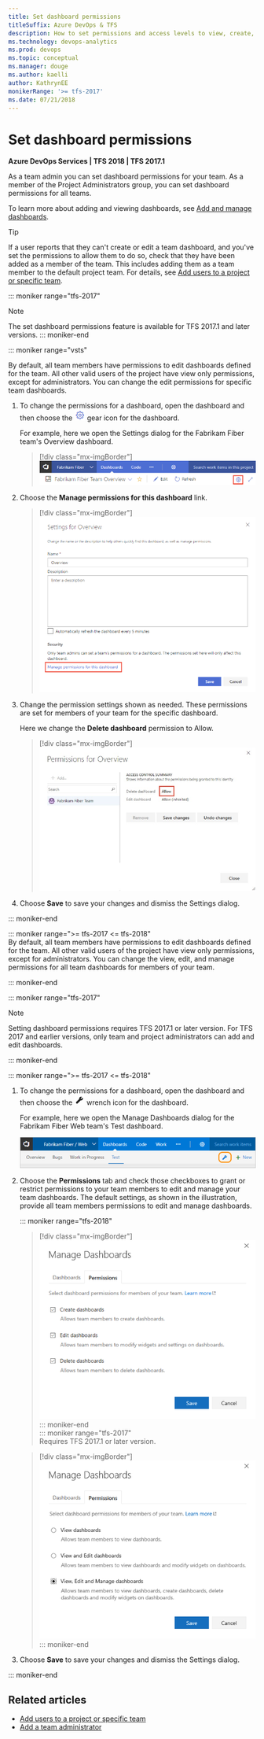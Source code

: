 ```yaml
---
title: Set dashboard permissions 
titleSuffix: Azure DevOps & TFS
description: How to set permissions and access levels to view, create, and edit charts and dashboards 
ms.technology: devops-analytics
ms.prod: devops
ms.topic: conceptual
ms.manager: douge
ms.author: kaelli
author: KathrynEE
monikerRange: '>= tfs-2017'
ms.date: 07/21/2018
---
```


<a id="set-permissions">  </a>
# Set dashboard permissions    

**Azure DevOps Services | TFS 2018 | TFS 2017.1**


As a team admin you can set dashboard permissions for your team. As a member of the Project Administrators group, you can set dashboard permissions for all teams. 

To learn more about adding and viewing dashboards, see [Add and manage dashboards](dashboards.md).   

> [!TIP]    
> If a user reports that they can't create or edit a team dashboard, and you've set the permissions to allow them to do so, check that they have been added as a member of the team. This includes adding them as a team member to the default project team. For details, see [Add users to a project or specific team](../../organizations/security/add-users-team-project.md). 

::: moniker range="tfs-2017"
> [!NOTE]  
> The set dashboard permissions feature is available for TFS 2017.1 and later versions. 
::: moniker-end

::: moniker range="vsts"

By default, all team members have permissions to edit dashboards defined for the team. All other valid users of the project have view only permissions, except for administrators. You can change the edit permissions for specific team dashboards. 

1. To change the permissions for a dashboard, open the dashboard and then choose the ![gear icon](_img/icons/gear-icon.png) gear icon for the dashboard. 

	For example, here we open the Settings dialog for the Fabrikam Fiber team's Overview dashboard. 

	> [!div class="mx-imgBorder"]  
	> ![Open the dashboards settings dialog](_img/dashboards/open-dashboard-settings-dialog.png) 
	   
2. Choose the **Manage permissions for this dashboard** link.  

	> [!div class="mx-imgBorder"]  
	> ![Open the dashboards settings dialog](_img/dashboards/dashboard-settings-dialog.png)   

3. Change the permission settings shown as needed. These permissions are set for members of your team for the specific dashboard. 
 
	Here we change the **Delete dashboard** permission to Allow.  

	> [!div class="mx-imgBorder"]  
	> ![Open the dashboards settings dialog](_img/dashboards/set-permissions-dialog.png)  

4. Choose **Save** to save your changes and dismiss the Settings dialog. 

::: moniker-end

::: moniker range=">= tfs-2017  <= tfs-2018"  
By default, all team members have permissions to edit dashboards defined for the team. All other valid users of the project have view only permissions, except for administrators. You can change the view, edit, and manage permissions for all team dashboards for members of your team. 

::: moniker-end

::: moniker range="tfs-2017"

> [!NOTE]   
> Setting dashboard permissions requires TFS 2017.1 or later version. For TFS 2017 and earlier versions, only team and project administrators can add and edit dashboards. 

::: moniker-end

::: moniker range=">= tfs-2017  <= tfs-2018"  
1. To change the permissions for a dashboard, open the dashboard and then choose the ![configure icon](_img/icons/configure-icon.png) wrench icon for the dashboard.

	For example, here we open the Manage Dashboards dialog for the Fabrikam Fiber Web team's Test dashboard. 

	![Open Manage dashboards dialog](_img/dashboards-configure-ts.png) 

2. Choose the **Permissions** tab and check those checkboxes to grant or restrict permissions to your team members to edit and manage your team dashboards. The default settings, as shown in the illustration, provide all team members permissions to edit and manage dashboards.  

	::: moniker range="tfs-2018"  
	> [!div class="mx-imgBorder"]
	> ![Manage dashboards - permissions dialog, Azure DevOps and TFS 2018](_img/dashboards-permissions.png)   
	::: moniker-end  
	::: moniker range="tfs-2017"  
	Requires TFS 2017.1 or later version.   

	> [!div class="mx-imgBorder"]
	> ![Manage dashboards - permissions dialog, 2017.1](_img/dashboards-permissions-tfs.png) 
	::: moniker-end

3. Choose **Save** to save your changes and dismiss the Settings dialog. 

::: moniker-end


## Related articles

- [Add users to a project or specific team](../../organizations/security/add-users-team-project.md)
- [Add a team administrator](../../organizations/settings/add-team-administrator.md)
 
